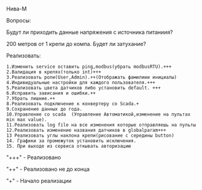 Нива-М


Вопросы:

Будут ли приходить данные напряжения с источника питаниия?

200 метров от 1 крепи до компа. Будет ли затухание?


Реализовать:

    1.Изменить service оставить ping,modbus(убрать modbusRTU).+++
    2.Валидация в крепях(только int)+++
    3.Реализовать роли(User,Admin).++(Отображать фамилиии инициалы)
    4.Индивидуальные настройки для каждого пользователя.+++
    5.Реализовать цвета датчиков либо установить default. +++
    6.Исправить зависания и ошибки.++
    7.Убрать лишние.++
    8.Реализовать подключение к конвертеру со Scada.+
    9.Сохранение данных до года.
    10.Управление со scada  (Управление Автоматикой,изменение на пультах min max value).
    11.Реализовать log file на все изменения которые отправляешь на пульты
    12.Реализовать изменение названия датчиков в globalparam+++
    13 Реализовать углы наклона крепи(рисование с середины button)
    14. Графики за промежуток установить исключения.
    15. При выходе из сервиса откывать авторизацию
    
    

"+++" - Реализовано

"++" - Реализовано не до конца

"+" - Начало реализации
